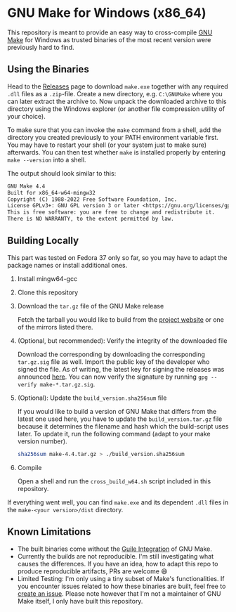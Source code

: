 # GNU Make for Windows (x86_64)
This repository is meant to provide an easy way to cross-compile [GNU Make](https://www.gnu.org/software/make/) for Windows as trusted binaries of the most recent version were previously hard to find. 

## Using the Binaries
Head to the [Releases](https://github.com/maweil/MakeForWindows/releases) page to download `make.exe` together with any required `.dll` files as a `.zip`-file. Create a new directory, e.g. `C:\GNUMake` where you can later extract the archive to. Now unpack the downloaded archive to this directory using the Windows explorer (or another file compression utility of your choice).

To make sure that you can invoke the `make` command from a shell, add the directory you created previously to your PATH environment variable first.
You may have to restart your shell (or your system just to make sure) afterwards. You can then test whether `make` is installed properly by entering `make --version` into a shell.

The output should look similar to this:
```txt
GNU Make 4.4
Built for x86_64-w64-mingw32
Copyright (C) 1988-2022 Free Software Foundation, Inc.
License GPLv3+: GNU GPL version 3 or later <https://gnu.org/licenses/gpl.html>
This is free software: you are free to change and redistribute it.
There is NO WARRANTY, to the extent permitted by law.
```

## Building Locally
This part was tested on Fedora 37 only so far, so you may have to adapt the package names or install additional ones.
1. Install mingw64-gcc
2. Clone this repository
3. Download the `tar.gz` file of the GNU Make release
   
   Fetch the tarball you would like to build from the [project website](https://www.gnu.org/software/make/) or one of the mirrors listed there.

4. (Optional, but recommended): Verify the integrity of the downloaded file
   
   Download the corresponding by downloading the corresponding `tar.gz.sig` file as well.
   Import the public key of the developer who signed the file. As of writing, the latest key for signing the releases was announced [here](https://lists.gnu.org/archive/html/bug-make/2016-12/msg00002.html). You can now verify the signature by running `gpg --verify make-*.tar.gz.sig`.

5. (Optional): Update the `build_version.sha256sum` file

   If you would like to build a version of GNU Make that differs from the latest one used here, you have to update the `build_version.tar.gz` file because it determines the filename and hash which the build-script uses later. To update it, run the following command (adapt to your make version number).
   ```bash
   sha256sum make-4.4.tar.gz > ./build_version.sha256sum
   ```
5. Compile

   Open a shell and run the `cross_build_w64.sh` script included in this repository.


If everything went well, you can find `make.exe` and its dependent `.dll` files in the `make-<your version>/dist` directory.

## Known Limitations
- The built binaries come without the [Guile Integration](https://www.gnu.org/software/make/manual/html_node/Guile-Integration.html) of GNU Make.
- Currently the builds are not reproducible. I'm still investigating what causes the differences. If you have an idea, how to adapt this repo to produce reproducible artifacts, PRs are welcome :smile:
- Limited Testing: I'm only using a tiny subset of Make's functionalities. If you encounter issues related to how these binaries are built, feel free to [create an issue](https://github.com/maweil/MakeForWindows/issues/new/choose). Please note however that I'm not a maintainer of GNU Make itself, I only have built this repository.
